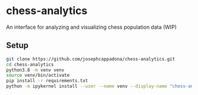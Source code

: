 # chess-analytics
An interface for analyzing and visualizing chess population data (WIP)

## Setup

```bash
git clone https://github.com/josephcappadona/chess-analytics.git
cd chess-analytics
python3.8 -m venv venv
source venv/bin/activate
pip install -r requirements.txt
python -m ipykernel install --user --name venv --display-name "chess-analytics venv"
```
